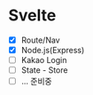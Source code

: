 # Svelte


- [x] Route/Nav
- [x] Node.js(Express)
- [ ] Kakao Login
- [ ] State - Store
- [ ] ... 준비중